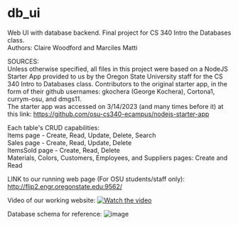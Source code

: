 # db_ui

Web UI with database backend. Final project for CS 340 Intro the Databases class. <br>
Authors: Claire Woodford and Marciles Matti

SOURCES: <br>
Unless otherwise specified, all files in this project were based on a NodeJS Starter App provided to us by the Oregon State University staff for the CS 340 Intro to Databases class. Contributors to the original starter app, in the form of their github usernames: gkochera (George Kochera), Cortona1, currym-osu, and dmgs11. <br>
The starter app was accessed on 3/14/2023 (and many times before it) at this link:  https://github.com/osu-cs340-ecampus/nodejs-starter-app <br>

Each table's CRUD capabilities: <br>
Items page - Create, Read, Update, Delete, Search <br>
Sales page - Create, Read, Update, Delete <br>
ItemsSold page - Create, Read, Delete <br>
Materials, Colors, Customers, Employees, and Suppliers pages: Create and Read <br> 

LINK to our running web page (For OSU students/staff only): http://flip2.engr.oregonstate.edu:9562/ <br>

Video of our working website: [![Watch the video](https://user-images.githubusercontent.com/102620776/225697020-63d920f7-d2ee-4ac9-ae7a-58e62b91fb0e.png)](https://www.youtube.com/watch?v=SHZkeYvQDNk)

Database schema for reference:
![image](https://user-images.githubusercontent.com/102620776/218896795-dab102ce-df51-41b9-8986-729c9c65736f.png) 

